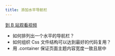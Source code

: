 ```yaml
---
title: 添加水平导航栏
---
```


[到 B 站观看视频](https://www.bilibili.com/video/BV15g4y1a7VA)

- 如何排列出一个水平的导航栏？
- 如何组织 Css 文件结构可以达到最好的代码复用？
- 用 .container 保证页面主题内容宽度一致且居中
